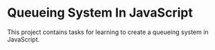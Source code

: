 # Queueing System In JavaScript

This project contains tasks for learning to create a queueing system in JavaScript.

